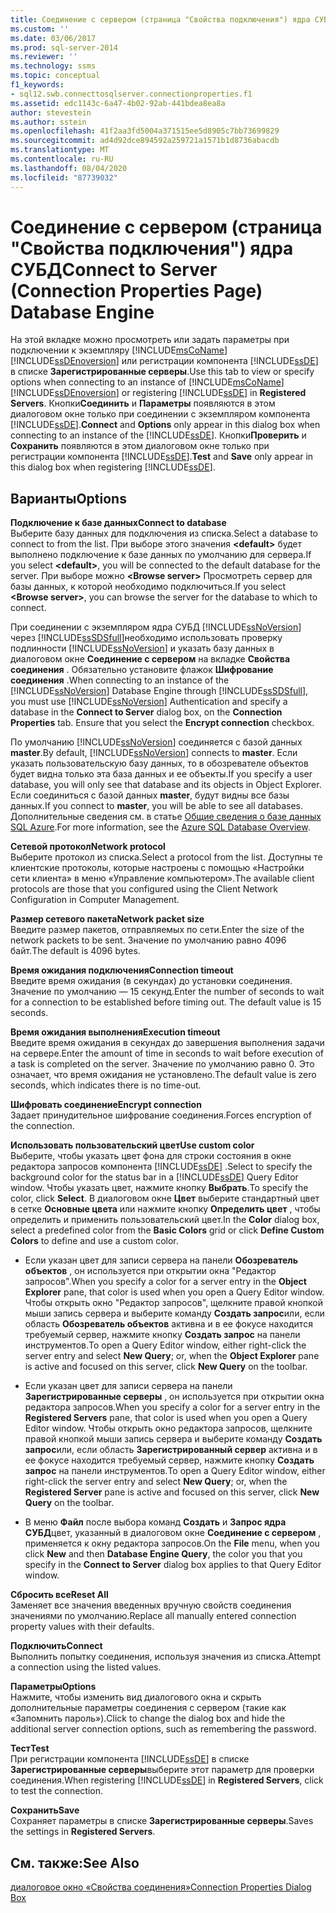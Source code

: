 ```yaml
---
title: Соединение с сервером (страница "Свойства подключения") ядра СУБД | Документация Майкрософт
ms.custom: ''
ms.date: 03/06/2017
ms.prod: sql-server-2014
ms.reviewer: ''
ms.technology: ssms
ms.topic: conceptual
f1_keywords:
- sql12.swb.connecttosqlserver.connectionproperties.f1
ms.assetid: edc1143c-6a47-4b02-92ab-441bdea8ea8a
author: stevestein
ms.author: sstein
ms.openlocfilehash: 41f2aa3fd5004a371515ee5d8905c7bb73699829
ms.sourcegitcommit: ad4d92dce894592a259721a1571b1d8736abacdb
ms.translationtype: MT
ms.contentlocale: ru-RU
ms.lasthandoff: 08/04/2020
ms.locfileid: "87739032"
---
```

# <a name="connect-to-server-connection-properties-page-database-engine"></a><span data-ttu-id="2ee37-102">Соединение с сервером (страница "Свойства подключения") ядра СУБД</span><span class="sxs-lookup"><span data-stu-id="2ee37-102">Connect to Server (Connection Properties Page) Database Engine</span></span>
  <span data-ttu-id="2ee37-103">На этой вкладке можно просмотреть или задать параметры при подключении к экземпляру [!INCLUDE[msCoName](../../includes/msconame-md.md)] [!INCLUDE[ssDEnoversion](../../includes/ssdenoversion-md.md)] или регистрации компонента [!INCLUDE[ssDE](../../includes/ssde-md.md)] в списке **Зарегистрированные серверы**.</span><span class="sxs-lookup"><span data-stu-id="2ee37-103">Use this tab to view or specify options when connecting to an instance of [!INCLUDE[msCoName](../../includes/msconame-md.md)] [!INCLUDE[ssDEnoversion](../../includes/ssdenoversion-md.md)] or registering [!INCLUDE[ssDE](../../includes/ssde-md.md)] in **Registered Servers**.</span></span> <span data-ttu-id="2ee37-104">Кнопки**Соединить** и **Параметры** появляются в этом диалоговом окне только при соединении с экземпляром компонента [!INCLUDE[ssDE](../../includes/ssde-md.md)].</span><span class="sxs-lookup"><span data-stu-id="2ee37-104">**Connect** and **Options** only appear in this dialog box when connecting to an instance of the [!INCLUDE[ssDE](../../includes/ssde-md.md)].</span></span> <span data-ttu-id="2ee37-105">Кнопки**Проверить** и **Сохранить** появляются в этом диалоговом окне только при регистрации компонента [!INCLUDE[ssDE](../../includes/ssde-md.md)].</span><span class="sxs-lookup"><span data-stu-id="2ee37-105">**Test** and **Save** only appear in this dialog box when registering [!INCLUDE[ssDE](../../includes/ssde-md.md)].</span></span>  
  
## <a name="options"></a><span data-ttu-id="2ee37-106">Варианты</span><span class="sxs-lookup"><span data-stu-id="2ee37-106">Options</span></span>  
 <span data-ttu-id="2ee37-107">**Подключение к базе данных**</span><span class="sxs-lookup"><span data-stu-id="2ee37-107">**Connect to database**</span></span>  
 <span data-ttu-id="2ee37-108">Выберите базу данных для подключения из списка.</span><span class="sxs-lookup"><span data-stu-id="2ee37-108">Select a database to connect to from the list.</span></span> <span data-ttu-id="2ee37-109">При выборе этого значения **\<default>** будет выполнено подключение к базе данных по умолчанию для сервера.</span><span class="sxs-lookup"><span data-stu-id="2ee37-109">If you select **\<default>**, you will be connected to the default database for the server.</span></span> <span data-ttu-id="2ee37-110">При выборе можно **\<Browse server>** Просмотреть сервер для базы данных, к которой необходимо подключиться.</span><span class="sxs-lookup"><span data-stu-id="2ee37-110">If you select **\<Browse server>**, you can browse the server for the database to which to connect.</span></span>  
  
 <span data-ttu-id="2ee37-111">При соединении с экземпляром ядра СУБД [!INCLUDE[ssNoVersion](../../includes/ssnoversion-md.md)] через [!INCLUDE[ssSDSfull](../../includes/sssdsfull-md.md)]необходимо использовать проверку подлинности [!INCLUDE[ssNoVersion](../../includes/ssnoversion-md.md)] и указать базу данных в диалоговом окне **Соединение с сервером** на вкладке **Свойства соединения** . Обязательно установите флажок **Шифрование соединения** .</span><span class="sxs-lookup"><span data-stu-id="2ee37-111">When connecting to an instance of the [!INCLUDE[ssNoVersion](../../includes/ssnoversion-md.md)] Database Engine through [!INCLUDE[ssSDSfull](../../includes/sssdsfull-md.md)], you must use [!INCLUDE[ssNoVersion](../../includes/ssnoversion-md.md)] Authentication and specify a database in the **Connect to Server** dialog box, on the **Connection Properties** tab. Ensure that you select the **Encrypt connection** checkbox.</span></span>  
  
 <span data-ttu-id="2ee37-112">По умолчанию [!INCLUDE[ssNoVersion](../../includes/ssnoversion-md.md)] соединяется с базой данных **master**.</span><span class="sxs-lookup"><span data-stu-id="2ee37-112">By default, [!INCLUDE[ssNoVersion](../../includes/ssnoversion-md.md)] connects to **master**.</span></span> <span data-ttu-id="2ee37-113">Если указать пользовательскую базу данных, то в обозревателе объектов будет видна только эта база данных и ее объекты.</span><span class="sxs-lookup"><span data-stu-id="2ee37-113">If you specify a user database, you will only see that database and its objects in Object Explorer.</span></span> <span data-ttu-id="2ee37-114">Если соединиться с базой данных **master**, будут видны все базы данных.</span><span class="sxs-lookup"><span data-stu-id="2ee37-114">If you connect to **master**, you will be able to see all databases.</span></span> <span data-ttu-id="2ee37-115">Дополнительные сведения см. в статье [Общие сведения о базе данных SQL Azure](/azure/sql-database/sql-database-technical-overview).</span><span class="sxs-lookup"><span data-stu-id="2ee37-115">For more information, see the [Azure SQL Database Overview](/azure/sql-database/sql-database-technical-overview).</span></span>  
  
 <span data-ttu-id="2ee37-116">**Сетевой протокол**</span><span class="sxs-lookup"><span data-stu-id="2ee37-116">**Network protocol**</span></span>  
 <span data-ttu-id="2ee37-117">Выберите протокол из списка.</span><span class="sxs-lookup"><span data-stu-id="2ee37-117">Select a protocol from the list.</span></span> <span data-ttu-id="2ee37-118">Доступны те клиентские протоколы, которые настроены с помощью «Настройки сети клиента» в меню «Управление компьютером».</span><span class="sxs-lookup"><span data-stu-id="2ee37-118">The available client protocols are those that you configured using the Client Network Configuration in Computer Management.</span></span>  
  
 <span data-ttu-id="2ee37-119">**Размер сетевого пакета**</span><span class="sxs-lookup"><span data-stu-id="2ee37-119">**Network packet size**</span></span>  
 <span data-ttu-id="2ee37-120">Введите размер пакетов, отправляемых по сети.</span><span class="sxs-lookup"><span data-stu-id="2ee37-120">Enter the size of the network packets to be sent.</span></span> <span data-ttu-id="2ee37-121">Значение по умолчанию равно 4096 байт.</span><span class="sxs-lookup"><span data-stu-id="2ee37-121">The default is 4096 bytes.</span></span>  
  
 <span data-ttu-id="2ee37-122">**Время ожидания подключения**</span><span class="sxs-lookup"><span data-stu-id="2ee37-122">**Connection timeout**</span></span>  
 <span data-ttu-id="2ee37-123">Введите время ожидания (в секундах) до установки соединения. Значение по умолчанию — 15 секунд.</span><span class="sxs-lookup"><span data-stu-id="2ee37-123">Enter the number of seconds to wait for a connection to be established before timing out. The default value is 15 seconds.</span></span>  
  
 <span data-ttu-id="2ee37-124">**Время ожидания выполнения**</span><span class="sxs-lookup"><span data-stu-id="2ee37-124">**Execution timeout**</span></span>  
 <span data-ttu-id="2ee37-125">Введите время ожидания в секундах до завершения выполнения задачи на сервере.</span><span class="sxs-lookup"><span data-stu-id="2ee37-125">Enter the amount of time in seconds to wait before execution of a task is completed on the server.</span></span> <span data-ttu-id="2ee37-126">Значение по умолчанию равно 0. Это означает, что время ожидания не установлено.</span><span class="sxs-lookup"><span data-stu-id="2ee37-126">The default value is zero seconds, which indicates there is no time-out.</span></span>  
  
 <span data-ttu-id="2ee37-127">**Шифровать соединение**</span><span class="sxs-lookup"><span data-stu-id="2ee37-127">**Encrypt connection**</span></span>  
 <span data-ttu-id="2ee37-128">Задает принудительное шифрование соединения.</span><span class="sxs-lookup"><span data-stu-id="2ee37-128">Forces encryption of the connection.</span></span>  
  
 <span data-ttu-id="2ee37-129">**Использовать пользовательский цвет**</span><span class="sxs-lookup"><span data-stu-id="2ee37-129">**Use custom color**</span></span>  
 <span data-ttu-id="2ee37-130">Выберите, чтобы указать цвет фона для строки состояния в окне редактора запросов компонента [!INCLUDE[ssDE](../../includes/ssde-md.md)] .</span><span class="sxs-lookup"><span data-stu-id="2ee37-130">Select to specify the background color for the status bar in a [!INCLUDE[ssDE](../../includes/ssde-md.md)] Query Editor window.</span></span> <span data-ttu-id="2ee37-131">Чтобы указать цвет, нажмите кнопку **Выбрать**.</span><span class="sxs-lookup"><span data-stu-id="2ee37-131">To specify the color, click **Select**.</span></span> <span data-ttu-id="2ee37-132">В диалоговом окне **Цвет** выберите стандартный цвет в сетке **Основные цвета** или нажмите кнопку **Определить цвет** , чтобы определить и применить пользовательский цвет.</span><span class="sxs-lookup"><span data-stu-id="2ee37-132">In the **Color** dialog box, select a predefined color from the **Basic Colors** grid or click **Define Custom Colors** to define and use a custom color.</span></span>  
  
-   <span data-ttu-id="2ee37-133">Если указан цвет для записи сервера на панели **Обозреватель объектов** , он используется при открытии окна "Редактор запросов".</span><span class="sxs-lookup"><span data-stu-id="2ee37-133">When you specify a color for a server entry in the **Object Explorer** pane, that color is used when you open a Query Editor window.</span></span> <span data-ttu-id="2ee37-134">Чтобы открыть окно "Редактор запросов", щелкните правой кнопкой мыши запись сервера и выберите команду **Создать запрос**или, если область **Обозреватель объектов** активна и в ее фокусе находится требуемый сервер, нажмите кнопку **Создать запрос** на панели инструментов.</span><span class="sxs-lookup"><span data-stu-id="2ee37-134">To open a Query Editor window, either right-click the server entry and select **New Query**; or, when the **Object Explorer** pane is active and focused on this server, click **New Query** on the toolbar.</span></span>  
  
-   <span data-ttu-id="2ee37-135">Если указан цвет для записи сервера на панели **Зарегистрированные серверы** , он используется при открытии окна редактора запросов.</span><span class="sxs-lookup"><span data-stu-id="2ee37-135">When you specify a color for a server entry in the **Registered Servers** pane, that color is used when you open a Query Editor window.</span></span> <span data-ttu-id="2ee37-136">Чтобы открыть окно редактора запросов, щелкните правой кнопкой мыши запись сервера и выберите команду **Создать запрос**или, если область **Зарегистрированный сервер** активна и в ее фокусе находится требуемый сервер, нажмите кнопку **Создать запрос** на панели инструментов.</span><span class="sxs-lookup"><span data-stu-id="2ee37-136">To open a Query Editor window, either right-click the server entry and select **New Query**; or, when the **Registered Server** pane is active and focused on this server, click **New Query** on the toolbar.</span></span>  
  
-   <span data-ttu-id="2ee37-137">В меню **Файл** после выбора команд **Создать** и **Запрос ядра СУБД**цвет, указанный в диалоговом окне **Соединение с сервером** , применяется к окну редактора запросов.</span><span class="sxs-lookup"><span data-stu-id="2ee37-137">On the **File** menu, when you click **New** and then **Database Engine Query**, the color you that you specify in the **Connect to Server** dialog box applies to that Query Editor window.</span></span>  
  
 <span data-ttu-id="2ee37-138">**Сбросить все**</span><span class="sxs-lookup"><span data-stu-id="2ee37-138">**Reset All**</span></span>  
 <span data-ttu-id="2ee37-139">Заменяет все значения введенных вручную свойств соединения значениями по умолчанию.</span><span class="sxs-lookup"><span data-stu-id="2ee37-139">Replace all manually entered connection property values with their defaults.</span></span>  
  
 <span data-ttu-id="2ee37-140">**Подключить**</span><span class="sxs-lookup"><span data-stu-id="2ee37-140">**Connect**</span></span>  
 <span data-ttu-id="2ee37-141">Выполнить попытку соединения, используя значения из списка.</span><span class="sxs-lookup"><span data-stu-id="2ee37-141">Attempt a connection using the listed values.</span></span>  
  
 <span data-ttu-id="2ee37-142">**Параметры**</span><span class="sxs-lookup"><span data-stu-id="2ee37-142">**Options**</span></span>  
 <span data-ttu-id="2ee37-143">Нажмите, чтобы изменить вид диалогового окна и скрыть дополнительные параметры соединения с сервером (такие как «Запомнить пароль»).</span><span class="sxs-lookup"><span data-stu-id="2ee37-143">Click to change the dialog box and hide the additional server connection options, such as remembering the password.</span></span>  
  
 <span data-ttu-id="2ee37-144">**Тест**</span><span class="sxs-lookup"><span data-stu-id="2ee37-144">**Test**</span></span>  
 <span data-ttu-id="2ee37-145">При регистрации компонента [!INCLUDE[ssDE](../../includes/ssde-md.md)] в списке **Зарегистрированные серверы**выберите этот параметр для проверки соединения.</span><span class="sxs-lookup"><span data-stu-id="2ee37-145">When registering [!INCLUDE[ssDE](../../includes/ssde-md.md)] in **Registered Servers**, click to test the connection.</span></span>  
  
 <span data-ttu-id="2ee37-146">**Сохранить**</span><span class="sxs-lookup"><span data-stu-id="2ee37-146">**Save**</span></span>  
 <span data-ttu-id="2ee37-147">Сохраняет параметры в списке **Зарегистрированные серверы**.</span><span class="sxs-lookup"><span data-stu-id="2ee37-147">Saves the settings in **Registered Servers**.</span></span>  
  
## <a name="see-also"></a><span data-ttu-id="2ee37-148">См. также:</span><span class="sxs-lookup"><span data-stu-id="2ee37-148">See Also</span></span>  
 [<span data-ttu-id="2ee37-149">диалоговое окно «Свойства соединения»</span><span class="sxs-lookup"><span data-stu-id="2ee37-149">Connection Properties Dialog Box</span></span>](../../database-engine/connection-properties-dialog-box.md)  
  
  
